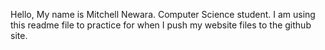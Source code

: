 Hello,
My name is Mitchell Newara. Computer Science student.
I am using this readme file to practice for when I push my website files to the github site.
